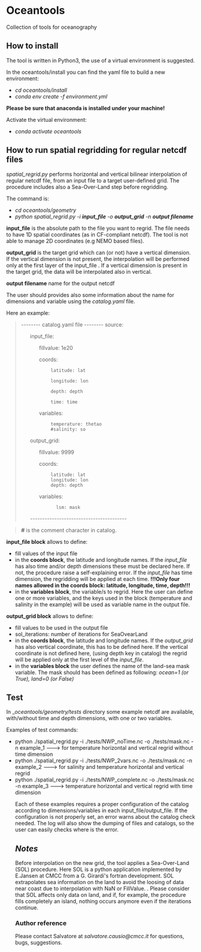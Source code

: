 <h1>Oceantools</h1>

Collection of tools for oceanography

<h2>How to install</h2>

The tool is  written in Python3, the use of a virtual environment is suggested.


<p>In the oceantools/install you can find the yaml file to build a new environment:</p>
<ul>
<li><em>cd oceantools/install</em></li>
<li><em>conda env create -f environment.yml</em></li>
</ul>

<strong>Please be sure that anaconda is installed under your machine!  </strong>

<p>Activate the virtual environment:</p>
<ul>
<li><em>conda activate oceantools</em></li>
</ul>


<h2>How to run spatial regridding for regular netcdf files</h2>
<em>spatial_regrid.py</em> performs horizontal and vertical bilinear interpolation of regular netcdf file, from an input file to a target user-defined grid. The procedure includes also a Sea-Over-Land step before regridding.

<p>The command is:</p>
<ul>
<li><em>cd oceantools/geometry</em></li>
<li><em>python spatial_regrid.py -i <strong>input_file</strong> -o <strong>output_grid</strong> -n <strong>output filename</strong> </em></li>
</ul>


<strong>input_file</strong> is the absolute path to the file you want to regrid. The file needs to have 1D spatial coordinates (as in CF-compliant netcdf). The tool is not able to manage 2D coordinates (e.g NEMO based files).

<strong>output_grid</strong> is the target grid which can (or not) have a vertical dimension. If the vertical dimension is not present, the interpolation will be performed only at the first layer of the input_file .
If a vertical dimension is present in the target grid, the data will be interpolated also in vertical.

<strong>output filename</strong> name for the output netcdf


The user should provides also some information about the name for dimensions and variable using the <em>catalog.yaml</em> file.

Here an example:


> -------- catalog.yaml file --------
> source:
> <ul>
>
>  input_file:
>  <ul>
>  fillvalue: 1e20
>
>   coords:
>    <ul>
>
>      latitude: lat
>
>      longitude: lon
>
>      depth: depth
>
>      time: time
>
>   </ul>
>    variables:
>    <ul>
>
>      temperature: thetao
>      #salinity: so
>    </ul>
>    </ul>
>  output_grid:
>
>  <ul>
>    fillvalue: 9999
>
>    coords:  <ul>
>
>      latitude: lat
>      longitude: lon
>      depth: depth
>    </ul>
>    variables:
>    <ul>
>
>        lsm: mask
>
>  </ul>
>
> </ul>
>----------------------------------------

>
> **#** is the comment character in catalog.

<p><strong>input_file block</strong> allows to define:</p>
<ul>
<li>  fill values of the input file</li>
<li> in the <strong>coords block</strong>,  the latitude and longitude names.
 If the <em>input_file</em> has also time and/or depth dimensions these must be declared here. If not, the procedure raise a self-explaining error.
 If the  <em>input_file</em> has time dimension, the regridding will be applied at each time.
<strong>!!!Only four names allowed in the coords block: latitude, longitude, time, depth!!!</strong></li>
<li> in the <strong>variables block</strong>, the variable/s to regrid. Here the user can define one or more variables, and the keys used in the block (temperature and salinity in the example) will be used as variable name in the output file.
</ul>

<p><strong>output_grid block</strong> allows to define:</p>
<ul>
<li>  fill values to be used in the output file</li>
<li>  sol_iterations: number of iterations for SeaOvearLand</li>
<li>in the <strong>coords block</strong>, the latitude and longitude names. If the <em>output_grid</em> has also vertical coordinate, this has to be defined here.
 If the vertical coordinate is not defined here, (using depth key in catalog) the regrid will be applied only at the first level of the <em>input_file</em>.</li>
<li>in the <strong>variables block</strong> the user defines the name of the land-sea mask variable. The  mask should has been defined as following: <em>ocean=1 (or True), land=0 (or False)</em></li>
</ul>


<h2>Test </h2>
In _<em>oceantools/geometry/tests</em> directory some example netcdf  are available, with/without time and depth dimensions, with one or two variables.

<p>Examples of test commands: </p>
 <ul>
<li>python ./spatial_regrid.py  -i ./tests/NWP_noTime.nc -o ./tests/mask.nc -n example_1  ---> for temperature horizontal and vertical regrid without time dimension  </li>
<li>python ./spatial_regrid.py  -i ./tests/NWP_2vars.nc -o ./tests/mask.nc -n example_2 ---> for salinity and temperature horizontal and vertical regrid  </li>
<li>python ./spatial_regrid.py  -i ./tests/NWP_complete.nc -o ./tests/mask.nc -n example_3 ---> temperature horizontal and vertical regrid with time dimension</li>

Each of these examples requires a proper configuration of the catalog according to dimensions/variables in each input_file/output_file. If the configuration is not properly set, an error warns about the catalog check needed. The log will also show the dumping of files and catalogs, so the user can easily checks where is the error.

<h2><em>Notes</em></h2>
Before interpolation on the new grid, the tool applies a Sea-Over-Land (SOL) procedure.
Here SOL is a python application implemented by E.Jansen at CMCC from a G. Girardi's fortran development. SOL extrapolates sea information on the land to avoid the loosing of data near coast due to interpolation with NaN or FillValue. </em>. Please consider that SOL affects only data on land, and if, for example, the procedure fills completely an island, nothing occurs anymore even if the iterations continue.

<h3> Author reference</h3>
Please contact Salvatore at <em>salvatore.causio@cmcc.it</em> for questions, bugs, suggestions.